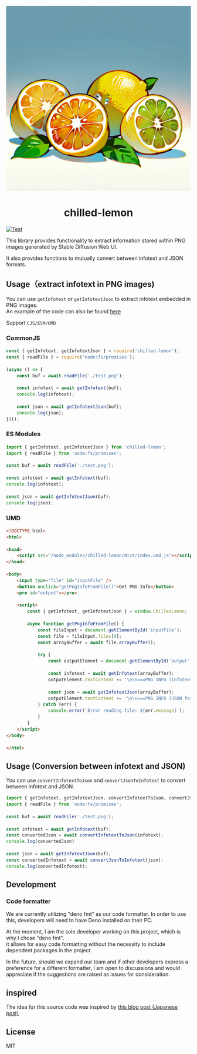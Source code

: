 <p align="center">
    <img src="./logo/project-logo.png" alt="project logo" />
</p>
<h1 align="center">chilled-lemon</h1>

[![Test](https://github.com/shinshin86/chilled-lemon/actions/workflows/test.yml/badge.svg)](https://github.com/shinshin86/chilled-lemon/actions/workflows/test.yml)

This library provides functionality to extract information stored within PNG images generated by Stable Diffusion Web UI.

It also provides functions to mutually convert between infotext and JSON formats.

## Usage（extract infotext in PNG images)

You can use `getInfotext` or `getInfotextJson` to extract infotext embedded in PNG images.  
An example of the code can also be found [here](./examples/)

Support `CJS/ESM/UMD`

### CommonJS

```javascript
const { getInfotext, getInfotextJson } = require('chilled-lemon');
const { readFile } = require('node:fs/promises');

(async () => {
    const buf = await readFile('./test.png');

    const infotext = await getInfotext(buf);
    console.log(infotext);

    const json = await getInfotextJson(buf);
    console.log(json);
})();
```

### ES Modules

```javascript
import { getInfotext, getInfotextJson } from 'chilled-lemon';
import { readFile } from 'node:fs/promises';

const buf = await readFile('./test.png');

const infotext = await getInfotext(buf);
console.log(infotext);

const json = await getInfotextJson(buf);
console.log(json);
```


### UMD

```html
<!DOCTYPE html>
<html>

<head>
    <script src="/node_modules/chilled-lemon/dist/index.umd.js"></script>
</head>

<body>
    <input type="file" id="inputFile" />
    <button onclick="getPngInfoFromFile()">Get PNG Info</button>
    <pre id="output"></pre>

    <script>
        const { getInfotext, getInfotextJson } = window.ChilledLemon;

        async function getPngInfoFromFile() {
            const fileInput = document.getElementById('inputFile');
            const file = fileInput.files[0];
            const arrayBuffer = await file.arrayBuffer();

            try {
                const outputElement = document.getElementById('output');

                const infotext = await getInfotext(arrayBuffer);
                outputElement.textContent += '\n\n===PNG INFO (infotext format)===\n' + infotext;

                const json = await getInfotextJson(arrayBuffer);
                outputElement.textContent += '\n\n===PNG INFO (JSON format)===\n' + JSON.stringify(json);
            } catch (err) {
                console.error(`Error reading file: ${err.message}`);
            }
        }
    </script>
</body>

</html>
```


## Usage (Conversion between infotext and JSON)

You can use `convertInfotextToJson` and `convertJsonToInfotext` to convert between infotext and JSON.

```javascript
import { getInfotext, getInfotextJson, convertInfotextToJson, convertJsonToInfotext } from 'chilled-lemon';
import { readFile } from 'node:fs/promises';

const buf = await readFile('./test.png');

const infotext = await getInfotext(buf);
const convertedJson = await convertInfotextToJson(infotext);
console.log(convertedJson)

const json = await getInfotextJson(buf);
const convertedInfotext = await convertJsonToInfotext(json);
console.log(convertedInfotext);
```

## Development

### Code formatter

We are currently utilizing "deno fmt" as our code formatter. In order to use this, developers will need to have Deno installed on their PC.

At the moment, I am the sole developer working on this project, which is why I chose "deno fmt".  
it allows for easy code formatting without the necessity to include dependent packages in the project.

In the future, should we expand our team and if other developers express a preference for a different formatter, I am open to discussions and would appreciate if the suggestions are raised as issues for consideration.


## inspired

The idea for this source code was inspired by [this blog post (Japanese post)](https://qiita.com/javacommons/items/472e85be1b11098172b3).

## License

MIT